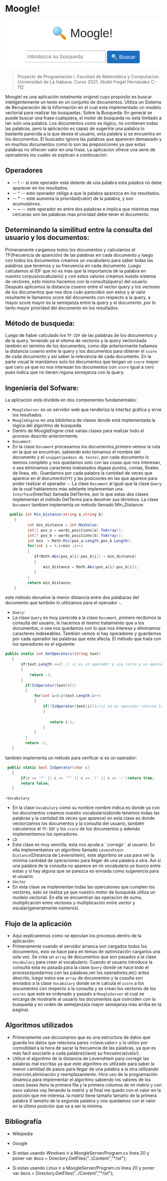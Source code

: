 # Moogle!

![](moogle.png)

> Proyecto de Programación I. Facultad de Matemática y Computación. Universidad de La Habana. Curso 2021.
> Abdel Fregel Hernández C-112

Moogle! es una aplicación *totalmente original* cuyo propósito es buscar inteligentemente un texto en un conjunto de documentos.
Utiliza un Sistema de Recuperación de la Información en el cual esta implementado un modelo vectorial para realizar las busquedas.
Sobre la Busqueda:
En general se puede buscar una frase cualquiera, el motor de busqueda no esta limitado a tan solo una palabra. Los documentos como es lógico,
no contienen todas las palabras, pero la aplicación es capaz de sugerirle una palabra lo bastante parecida a la que desea el usuario, 
esta palabra si se encuentra en los documentos. El buscador ignora las palabras que aparecen demasiado y en muchos documentos como lo 
son las preposiciones ya que estas palabras no ofrecen valor en una frase. La aplicacion ofrece una serie de operadores los cuales se explican 
a continuación:
## Operadores
- -- ! -- si este operador está delante de una palabra esta palabra no debe aparecer en los resultados.
- -- ^ -- este operador obliga a que la palabra aparezca en los resultados.
- -- * -- este aumenta la prioridad(valor) de la palabra, y son acumulativos.
- -- ~ -- este operador es entre dos palabras e implica que mientras mas cercanas son las palabras mas prioridad debe tener el documento.

## Determinando la similitud entre la consulta del usuario y los documentos:
Primeramente cargamos todos los documentos y calculamos el TF(frecuencia de aparición) de las palabras en cada documento y luego con 
todos los documentos creamos un vocabulario para saber todas las palabras que tenemos y su frecuencia en cada documento. Luego 
calculamos el IDF que no es más que la importancia de la palabra en nuestro corpus(vocabulario) y con estos valores creamos 
nuesto sistema de vectores, esto mismo hacemos con la consulta(query) del usuario. Después aplicamos la distancia coseno entre 
el vector query y los vectores de los documentos que nos dice cuán parecidos son estos y al valor resultante le llamamos score del documento
con respecto a la query, a mayor score mayor es la semejanza entre la query y el documento ,por lo tanto mayor prioridad del documento en los resultados. 

## Método de busqueda:
Luego de haber calculado los `TF-IDF` de las palabras de los documentos y de la query, teniendo ya el sitema de vectores y la query vectorizada 
también en termino de los documentos, como dije anteriormente hallamos la distancia coseno entre la query y los documentos para obtener el `score` 
de cada documento y así saber la relevancia de cada documento. En la parte visual le mandamos solo los documentos que tengan un `score` mayor que 
cero ya que no nos interesan los documentos con `score` igual a cero pues indica que no tienen niguna semejanza con la query.


## Ingenieria del Sofware:
La aplicación está dividida en dos componentes fundamentales:

- `MoogleServer` es un servidor web que renderiza la interfaz gráfica y sirve los resultados.
- `MoogleEngine` es una biblioteca de clases donde está implementada la lógica del algoritmo de búsqueda.
- Dentro de MoogleEngine creé varias clases para realizar todo el proceso descrito anteriormente.
- `Document`:
- En la clase `Document` procesamos los documentos,primero vemos la ruta en la que se encuntran, sabiendo esto tomamos el nombre del documento y el `snippet(pedazo de texto)`, por cada documento lo leemos completo y nos quedamos solo con las cosas que nos interesan, o sea eliminamos caracteres indeseados digase puntos, comas, finales de línea, etc. Guardamos por cada palabra la cantidad de veces que aparece en el documento(`TF`) y las posiciones en las que aparece para poder realizar el operador `~`. La clase `Document` al igual que la clase `Query` de la cual hablaremos más adelante implementan una `Interface`(Interfaz) llamada GetTerms, por lo que estas dos clases implementan el método GetTerms para devolver sus términos. La clase `Document` tambien implementa un método llamado Min_Distance:
```cs  
  public int Min_Distance(string a,string b)
    {
          int min_distance = int.MaxValue;
          int[] pos_a = words_positions[a].ToArray();
          int[] pos_b = words_positions[b].ToArray();
          int min  = Math.Min(pos_a.Length,pos_b.Length);
          for(int i = 0;i<min ;i++)
          {
             if(Math.Abs(pos_a[i]-pos_b[i]) < min_distance)
             {
                 min_distance = Math.Abs(pos_a[i]-pos_b[i]);
             }
          }
          return min_distance;
    }
``` 
este método devuelve la menor distancia entre dos palabaras del documento que también lo utilizamos para el operador `~`.
- `Query`:
- La clase `Query` es muy parecida a la clase `Document`, primero recibimos la consulta del usuario, le hacemos el mismo tratamiento que a los documentos, o sea nos quedamos con lo que nos interesa y eliminamos caracteres indeseables. Tambien vemos si hay operadores y guardamos por cada operador las palabras que este afecta. El método que trata con los operadores es el siguiente:
 ```cs
 public static int GetOperators(string text)
    {
        if(text.Length <=2) // si es un operador y una letra o un operador vacio es absurdo
        {
            return -1;
        }
          if(IsOperator(text[0]))
          {
              for(int i=0;i<text.Length;i++)
              {
                  if(!IsOperator(text[i]))//si no es operador retorna la posicion anterior
                  {

                     return i-1;
                  }
              }
          }  
          return -1;
    }
 ```
 también implementa un método para verificar si es un operador:
 ```cs
  public static bool IsOperator(char c)
    {
        if(c == '*' || c == '^' || c == '!' || c == '~')return true;
        return false;
    }
 ```
 -`Vocabulary`
 - En la clase `Vocabulary` como su nombre nombre indica es donde ya con los documentos creamos nuestro vocabulario(donde tenemos todas las palabras y la cantidad de veces que aparece) en esta clase es donde vectorizamos los documentos y la consulta del usuario, también calculamos el `TF-IDF` y los `score` de los documentos y además implementamos los operadores.
 - `LD`
 - Esta clase es muy sencilla, esta nos ayuda a ¨corregir¨ al usuario. En ella implementamos un algoritmo llamado `Levenshtein Distance`(Distancia de Levenshtein), este algoritmo se usa para ver la mínima cantidad de operaciones para llegar de una palabra a otra. Así si una palabra de la consulta no aparece en mi vocabulario yo busco entre estas y si hay alguna que se parezca es enviada como sugerencia para el usuario.
 - `Vector`
 - En esta clase se implementan todas las opercaiones que cumplen los vectores, esto se realiza ya que nuestro motor de busqueda utiliza un modelo vectorial. En ella se encuentran las operacion de suma, multiplicación entre vectores y multiplicación entre vector y escalar(generalmente números).

## Flujo de la aplicación
- Aqui explicaremos como se ejecutan los procesos dentro de la aplicación:
-  Primeramente cuando el servidor arranca son cargados todos los documentos, esto se hace para en temas de optimización cargarlos una sola vez. Se crea un `array` de documentos que son pasados a la clase `Vocabulary` para crear el vocabulario. Cuando el usuario introduce la consulta esta es pasada para la clase `Query` donde se hace todo el proceso(quedarnos con las palabras,ver los operadores,etc) antes descrito, luego estos ese `array` de documentos y la cosulta son enviados a la clase `Vocabulary` donde se le calcula el `score` a los documentos con respecto a la consulta y se crean los vectores de los `scores` que este es ordenado y pasado a `MoogleServer` el cual se encarga de mostrarle al usuario los documentos que coinciden con la busqueda y en orden de semejanza(a mayor semejanza más arriba en la pagina). 
## Algoritmos utilizados
- Primeramente use diccionarios que es una estructura de datos que guarda los datos que relaciona pares <clave,valor> y lo utilizo por comodidad a la hora de sacar la frecuencia de las palabras, ya que es más facil asociarle a cada palabra(clave) su frecuencia(valor).
- Utilice el algoritmo de la distancia de Levenshtein para corregir las palabras mal escritas ya que este algoritmo es utilizado para saber la menor cantidad de pasos para llegar de una palabra a la otra utilizando inserción,eliminación y reemplazamiento. Hice uso de la programación dinámica para implementar el algoritmo sabiendo los valores de los casos bases lleno la primera fila y la primera columna de mi matriz y con esos valores voy llenando la matriz y al final me quedo con el valor en la posición que me interesa. la matriz tiene tamaño tamaño de la primera palabra X tamaño de la segunda palabra y nos quedamos con el valor en la última posición que va a ser la mínima.  
## Bibliografía
- Wikipedia
- Google

- Si estas usando Windows ir a MoogleServer/Program.cs línea 20 y poner  var docs = Directory.GetFiles("..\\Content","*.txt");
- Si estas usando Linux ir a MoogleServer/Program.cs línea 20 y poner  var docs = Directory.GetFiles("../Content","*.txt");

         
